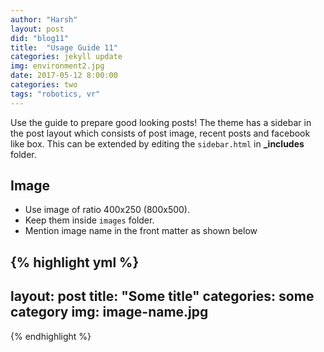 ```yaml
---
author: "Harsh"
layout: post
did: "blog11"
title:  "Usage Guide 11"
categories: jekyll update
img: environment2.jpg
date: 2017-05-12 8:00:00
categories: two
tags: "robotics, vr"
---
```


Use the guide to prepare good looking posts! The theme has a sidebar in the post layout which consists of post image, recent posts and facebook like box. This can be extended by editing the ``sidebar.html`` in **_includes** folder.

## Image

- Use image of ratio 400x250 (800x500).
- Keep them inside ``images`` folder.
- Mention image name in the front matter as shown below

{% highlight yml %}
---
layout: post
title:  "Some title"
categories: some category
img: image-name.jpg
---
{% endhighlight %}
